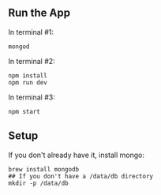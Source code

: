 ## Run the App

In terminal #1:
```
mongod
```

In terminal #2:
```
npm install
npm run dev
```

In terminal #3:
```
npm start
```



## Setup
If you don't already have it, install mongo:
```
brew install mongodb
## If you don't have a /data/db directory
mkdir -p /data/db
```
